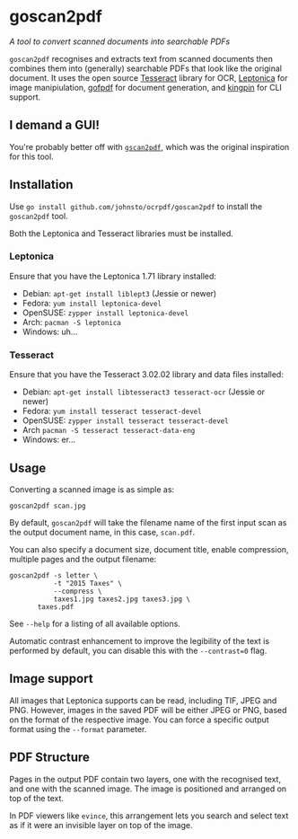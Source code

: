 # goscan2pdf

*A tool to convert scanned documents into searchable PDFs*

`goscan2pdf` recognises and extracts text from scanned documents then combines them into (generally) searchable PDFs that look like the original document. It uses the open source [Tesseract](https://tesseract-ocr.googlecode.com) library for OCR, [Leptonica](http://leptonica.com) for image manipiulation, [gofpdf](code.google.com/p/gofpdf) for document generation, and [kingpin](https://github.com/alecthomas/kingpin) for CLI support.

## I demand a GUI!

You're probably better off with [`gscan2pdf`](http://gscan2pdf.sourceforge.net/), which was the original inspiration for this tool.

## Installation

Use `go install github.com/johnsto/ocrpdf/goscan2pdf` to install the `goscan2pdf` tool.

Both the Leptonica and Tesseract libraries must be installed.

### Leptonica

Ensure that you have the Leptonica 1.71 library installed:

* Debian: `apt-get install liblept3` (Jessie or newer)
* Fedora: `yum install leptonica-devel`
* OpenSUSE: `zypper install leptonica-devel`
* Arch: `pacman -S leptonica`
* Windows: uh...

### Tesseract

Ensure that you have the Tesseract 3.02.02 library and data files installed:

* Debian: `apt-get install libtesseract3 tesseract-ocr` (Jessie or newer)
* Fedora: `yum install tesseract tesseract-devel`
* OpenSUSE: `zypper install tesseract tesseract-devel`
* Arch `pacman -S tesseract tesseract-data-eng`
* Windows: er...

## Usage

Converting a scanned image is as simple as:

`goscan2pdf scan.jpg`

By default, `goscan2pdf` will take the filename name of the first input scan as the output document name, in this case, `scan.pdf`.

You can also specify a document size, document title, enable compression, multiple pages and the output filename:

    goscan2pdf -s letter \
    	       -t "2015 Taxes" \
               --compress \
               taxes1.jpg taxes2.jpg taxes3.jpg \
	       taxes.pdf

See `--help` for a listing of all available options.

Automatic contrast enhancement to improve the legibility of the text is performed by default, you can disable this with the `--contrast=0` flag.

## Image support

All images that Leptonica supports can be read, including TIF, JPEG and PNG. However, images in the saved PDF will be either JPEG or PNG, based on the format of the respective image. You can force a specific output format using the `--format` parameter.

## PDF Structure

Pages in the output PDF contain two layers, one with the recognised text, and one with the scanned image. The image is positioned and arranged on top of the text.

In PDF viewers like `evince`, this arrangement lets you search and select text as if it were an invisible layer on top of the image.

